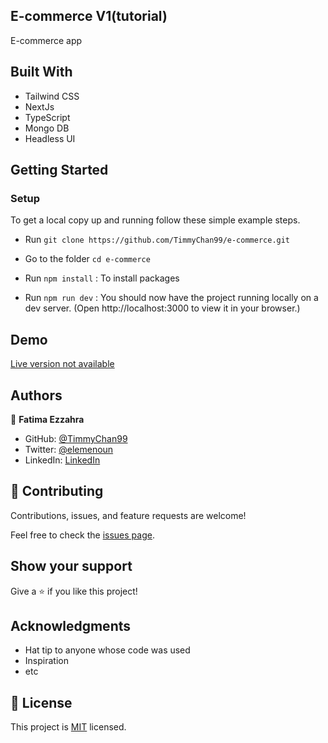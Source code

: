 ## E-commerce V1(tutorial)
E-commerce app

## Built With

- Tailwind CSS
- NextJs
- TypeScript
- Mongo DB
- Headless UI

## Getting Started

### **Setup**
To get a local copy up and running follow these simple example steps.

- Run `git clone https://github.com/TimmyChan99/e-commerce.git`
- Go to the folder `cd e-commerce`

- Run `npm install` : To install packages

- Run `npm run dev` : You should now have the project running locally on a dev server.
 (Open http://localhost:3000 to view it in your browser.)

## Demo

[Live version not available]()

## Authors

👤 **Fatima Ezzahra**

- GitHub: [@TimmyChan99](https://github.com/TimmyChan99)
- Twitter: [@elemenoun](https://twitter.com/elemenoun)
- LinkedIn: [LinkedIn](https://www.linkedin.com/in/fatima-ezzahra-elemenoun-020841225/)


## 🤝 Contributing

Contributions, issues, and feature requests are welcome!

Feel free to check the [issues page](../../issues/).

## Show your support

Give a ⭐️ if you like this project!

## Acknowledgments


- Hat tip to anyone whose code was used
- Inspiration
- etc



## 📝 License

This project is [MIT](./MIT.md) licensed.

